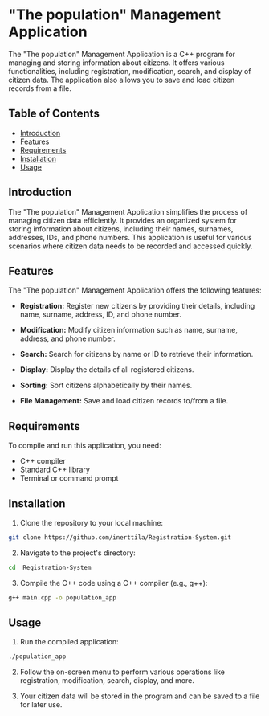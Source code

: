 # "The population" Management Application

The "The population" Management Application is a C++ program for managing and storing information about citizens. It offers various functionalities, including registration, modification, search, and display of citizen data. The application also allows you to save and load citizen records from a file.

## Table of Contents

- [Introduction](#introduction)
- [Features](#features)
- [Requirements](#requirements)
- [Installation](#installation)
- [Usage](#usage)

## Introduction

The "The population" Management Application simplifies the process of managing citizen data efficiently. It provides an organized system for storing information about citizens, including their names, surnames, addresses, IDs, and phone numbers. This application is useful for various scenarios where citizen data needs to be recorded and accessed quickly.

## Features

The "The population" Management Application offers the following features:

- **Registration:** Register new citizens by providing their details, including name, surname, address, ID, and phone number.

- **Modification:** Modify citizen information such as name, surname, address, and phone number.

- **Search:** Search for citizens by name or ID to retrieve their information.

- **Display:** Display the details of all registered citizens.

- **Sorting:** Sort citizens alphabetically by their names.

- **File Management:** Save and load citizen records to/from a file.

## Requirements

To compile and run this application, you need:

- C++ compiler
- Standard C++ library
- Terminal or command prompt

## Installation

1. Clone the repository to your local machine:

```bash
git clone https://github.com/inerttila/Registration-System.git
```

2. Navigate to the project's directory:

```bash
cd  Registration-System
```

3. Compile the C++ code using a C++ compiler (e.g., g++):

```bash
g++ main.cpp -o population_app
```

## Usage

1. Run the compiled application:

```bash
./population_app
```

2. Follow the on-screen menu to perform various operations like registration, modification, search, display, and more.

3. Your citizen data will be stored in the program and can be saved to a file for later use.
